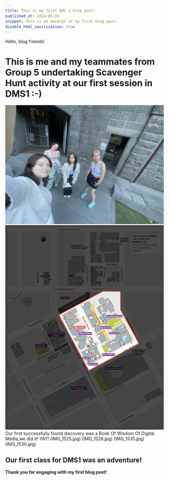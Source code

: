```yaml
---
title: This is my first DMS 1 blog post!
published_at: 2024-05-03 
snippet: This is an excerpt of my first blog post.
disable_html_sanitization: true
---
```


Hello, blog friends!

# This is me and my teammates from Group 5 undertaking Scavenger Hunt activity at our first session in DMS1 :-)
![Alt text](IMG_1534.jpg)
![Alt text](<Scavenger Hunt Map.jpg>)
Our first successfully found discovery was a Book Of Wisdom Of Digital Media,we did it! YAY!
(IMG_1525.jpg)
(IMG_1528.jpg)
(IMG_1535.jpg)
(IMG_1530.jpg)
##  Our first class for DMS1 was an adventure! 

**Thank you for engaging with my first blog post!**
